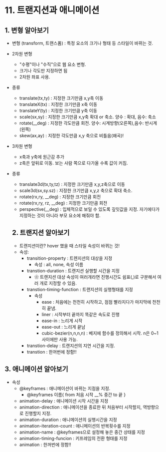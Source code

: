 # 11. 트랜지션과 애니메이션

## 1. 변형 알아보기
- 변형 (transform, 트랜스폼) : 특정 요소의 크기나 형태 등 스타일이 바뀌는 것.
- 2차원 변형
  + "수평"이나 "수직"으로 웹 요소 변형.
  + 크기나 각도만 지정하면 됨
  + 2차원 좌표 사용.
- 종류
  * translate(tx,ty) : 지정한 크기만큼 x,y축 이동
  * translateX(tx) : 지정한 크기만큼 x축 이동
  * translateY(ty) : 지정한 크기만큼 y축 이동
  * scale(sx,sy) : 지정한 크기만큼 x,y축 확대 or 축소. 양수 : 확대, 음수: 축소
  * rotate(__deg) : 지정한 각도만큼 회전. 양수: 시계방향(오른쪽),음수: 반시계(왼쪽)
  * skew(ax,ay) : 지정한 각도만큼 x,y 축으로 비틀음(왜곡)!

- 3차원 변형 
  + x축과 y축에 원근감 추가
  + z축은 앞뒤로 이동. 보는 사람 쪽으로 다가올 수록 값이 커짐.
- 종류
  * translate3d(tx,ty,tz) : 지정한 크기만큼 x,y,z축으로 이동
  * scale3d(sx,sy.sz) : 지정한 크기만큼 x,y,z 축으로 확대 축소.
  * rotate(rx,ry, __deg) : 지정한 크기만큼 회전
  * rotate(rx,ry, rz, __deg) : 지정한 크기만큼 회전
  * perspective(__deg) : 입체적으로 보일 수 있도록 깊잇값을 지정. 자기에다가 지정하는 것이 아니라 부모 요소에 해줘야 함.

  ## 2. 트랜지션 알아보기
  - 트랜지션이란? hover 했을 때 스타일 속성이 바뀌는 것!
  - 속성: 
    + transition-property : 트렌지션의 대상을 지정
      * 속성 : all, none, 속성 이름
    + transtion-duration : 트랜지션 실행할 시간을 지정
       * ❀ 트랜지션 대상 속성이 여러개라면 진행시간도 쉼표(,)로 구분해서 여러 개로 지정할 수 있음.
    + transtion-timing-function : 트랜지션의 실행형태를 지정
      * 속성
        + ease : 처음에는 천천히 시작하고, 점점 빨라지다가 마지막에 천천히 끝냄.
        + liner : 시작부터 끝까지 똑같은 속도로 진행
        + ease-in : 느리게 시작
        + ease-out : 느리게 끝남
        + cubic-bezier(n,n,n,n) : 베지에 함수를 정의해서 시작. n은 0~1 사이에만 사용 가능.
    + transtion-delay : 트랜지션의 지연 시간을 지정.
    + transtion : 한꺼번에 정함!!
## 3. 애니메이션 알아보기
- 속성
  + @keyframes : 애니메이션이 바뀌는 지점을 지정.
    * @keyframes 이름{
        from 처음 시작
        __% 중간
        to 끝
    }
  + animation-delay : 애니메이션 시작 시간을 지정
  + animation-direction : 애니메이션을 종료한 뒤 처음부터 시작할지, 역방향으로 진행할지 지정.
  + animation-duration : 애니메이션의 실행시간을 지정
  + animation-iteration-count : 애니메이션의 반복횟수를 지정
  + animation-name : @keyframes으로 설정해 놓은 중간 상태를 지정
  + animation-timing-funcion : 키프레임의 전환 형태를 지정
  + animation : 한꺼번에 정함!!